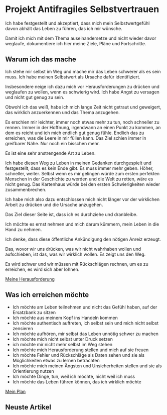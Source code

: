 # Projekt Antifragiles Selbstvertrauen

Ich habe festgestellt und akzeptiert, dass mich mein Selbstwertgefühl davon abhält das Leben zu führen, das ich mir wünsche.

Damit ich mich mit dem Thema auseinandersetze und nicht wieder davor weglaufe, dokumentiere ich hier meine Ziele, Pläne und Fortschritte.

## Warum ich das mache

Ich stehe mir selbst im Weg und mache mir das Leben schwerer als es sein muss. Ich habe meinen Selbstwert als Ursache dafür identifiziert.

Insbesondere neige ich dazu mich vor Herausforderungen zu drücken und weglaufen zu wollen, wenn es schwierig wird. Ich habe Angst zu versagen und nicht gut genug zu sein.

Obwohl ich das weiß, habe ich mich lange Zeit nicht getraut und geweigert, das wirklich anzuerkennen und das Thema anzugehen.

Es erschien mir leichter, immer noch etwas mehr zu tun, noch schneller zu rennen. Immer in der Hoffnung, irgendwann an einen Punkt zu kommen, an dem es reicht und ich mich endlich gut genug fühle. Endlich das zu erreichen, was die Leere in mir füllen kann. Das Ziel schien immer in greifbarer Nähe. Nur noch ein bisschen mehr.

Es ist eine sehr anstrengende Art zu Leben.

Ich habe diesen Weg zu Leben in meinen Gedanken durchgespielt und festgestellt, dass es kein Ende gibt. Es muss immer mehr geben. Höher, schneller, weiter. Selbst wenn es mir gelingen würde zum ersten perfekten Menschen in der Geschichte zu werden und die Welt zu retten, wäre es nicht genug. Das Kartenhaus würde bei den ersten Schwierigkeiten wieder zusammenbrechen.

Ich habe mich also dazu entschlossen mich nicht länger vor der wirklichen Arbeit zu drücken und die Ursache anzugehen.

Das Ziel dieser Seite ist, dass ich es durchziehe und dranbleibe.

Ich möchte es ernst nehmen und mich darum kümmern, mein Leben in die Hand zu nehmen.

Ich denke, dass diese öffentliche Ankündigung den nötigen Anreiz erzeugt.

Das, wovor wir uns drücken, was wir nicht wahrhaben wollen und aufschieben, ist das, was wir wirklich wollen. Es zeigt uns den Weg.

Es wird schwer und wir müssen mit Rückschlägen rechnen, um es zu erreichen, es wird sich aber lohnen.

[Meine Herausforderung](/challenge)

## Was ich erreichen möchte

- Ich möchte am Leben teilnehmen und nicht das Gefühl haben, auf der Ersatzbank zu sitzen
- Ich möchte aus meinem Kopf ins Handeln kommen
- Ich möchte authentisch auftreten, ich selbst sein und mich nicht selbst zensieren
- Ich möchte aufhören, mir selbst das Leben unnötig schwer zu machen
- Ich möchte mich nicht selbst unter Druck setzen
- ich möchte mir nicht mehr selbst im Weg stehen
- Ich möchte mich Herausforderung stellen und mich auf sie freuen
- Ich möchte Fehler und Rückschläge als Daten sehen und sie als Möglichkeiten etwas zu lernen betrachten
- Ich möchte mich meinen Ängsten und Unsicherheiten stellen und sie als Orientierung nutzen
- Ich möchte Dinge, tun, weil ich möchte, nicht weil ich muss
- Ich möchte das Leben führen können, das ich wirklich möchte

[Mein Plan](/how)

## Neuste Artikel
